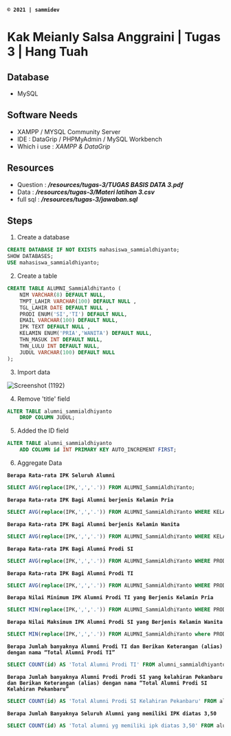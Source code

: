 **`© 2021 | sammidev `**
# Kak Meianly Salsa Anggraini | Tugas 3 | Hang Tuah #

## Database ##

* MySQL

## Software Needs ##

* XAMPP / MYSQL Community Server
* IDE : DataGrip / PHPMyAdmin / MySQL Workbench
* Which i use : *XAMPP & DataGrip*

## Resources ##

* Question : ***/resources/tugas-3/TUGAS BASIS DATA 3.pdf***
* Data : ***/resources/tugas-3/Materi latihan 3.csv***
* full sql : ***/resources/tugas-3/jawaban.sql***

## Steps ##

1. Create a database
```sql
CREATE DATABASE IF NOT EXISTS mahasiswa_sammialdhiyanto;
SHOW DATABASES;
USE mahasiswa_sammialdhiyanto;
```

2. Create a table
```sql
CREATE TABLE ALUMNI_SammiAldhiYanto (
    NIM VARCHAR(8) DEFAULT NULL,
    TMPT_LAHIR VARCHAR(100) DEFAULT NULL ,
    TGL_LAHIR DATE DEFAULT NULL ,
    PRODI ENUM('SI','TI') DEFAULT NULL,
    EMAIL VARCHAR(100) DEFAULT NULL,
    IPK TEXT DEFAULT NULL ,
    KELAMIN ENUM('PRIA','WANITA') DEFAULT NULL,
    THN_MASUK INT DEFAULT NULL,
    THN_LULU INT DEFAULT NULL,
    JUDUL VARCHAR(100) DEFAULT NULL
);
```

3. Import data

![Screenshot (1192)](https://user-images.githubusercontent.com/55814880/105155165-db479900-5b3c-11eb-9a2b-98a01c211cb3.png)

4. Remove 'title' field
```sql
ALTER TABLE alumni_sammialdhiyanto
    DROP COLUMN JUDUL;
```

5. Added the ID field
```sql
ALTER TABLE alumni_sammialdhiyanto
    ADD COLUMN id INT PRIMARY KEY AUTO_INCREMENT FIRST;
```

6. Aggregate Data

**`Berapa Rata-rata IPK Seluruh Alumni`**
```sql
SELECT AVG(replace(IPK,',','.')) FROM ALUMNI_SammiAldhiYanto;
```

**`Berapa Rata-rata IPK Bagi Alumni berjenis Kelamin Pria`**
```sql
SELECT AVG(replace(IPK,',','.')) FROM ALUMNI_SammiAldhiYanto WHERE KELAMIN = 'PRIA';
```

**`Berapa Rata-rata IPK Bagi Alumni berjenis Kelamin Wanita`**
```sql
SELECT AVG(replace(IPK,',','.')) FROM ALUMNI_SammiAldhiYanto WHERE KELAMIN = 'WANITA';
```

**`Berapa Rata-rata IPK Bagi Alumni Prodi SI`**
```sql
SELECT AVG(replace(IPK,',','.')) FROM ALUMNI_SammiAldhiYanto WHERE PRODI = 'SI';
```

**`Berapa Rata-rata IPK Bagi Alumni Prodi TI`**
```sql
SELECT AVG(replace(IPK,',','.')) FROM ALUMNI_SammiAldhiYanto WHERE PRODI = 'TI';
```

**`Berapa Nilai Minimum IPK Alumni Prodi TI yang Berjenis Kelamin Pria`**
```sql
SELECT MIN(replace(IPK,',','.')) FROM ALUMNI_SammiAldhiYanto WHERE PRODI = 'TI' AND KELAMIN = 'PRIA';
```

**`Berapa Nilai Maksimum IPK Alumni Prodi SI yang Berjenis Kelamin Wanita`**
```sql
SELECT MIN(replace(IPK,',','.')) FROM ALUMNI_SammiAldhiYanto where PRODI = 'SI' AND KELAMIN = 'WANITA';
```

**`Berapa Jumlah banyaknya Alumni Prodi TI dan Berikan Keterangan (alias) dengan
nama “Total Alumni Prodi TI”`**
```sql
SELECT COUNT(id) AS 'Total Alumni Prodi TI' FROM alumni_sammialdhiyanto;
```

**`Berapa Jumlah banyaknya Alumni Prodi Prodi SI yang kelahiran Pekanbaru dan Berikan
Keterangan (alias) dengan nama “Total Alumni Prodi SI Kelahiran Pekanbaru”
`**
```sql
SELECT COUNT(id) AS 'Total Alumni Prodi SI Kelahiran Pekanbaru' FROM alumni_sammialdhiyanto WHERE PRODI = 'SI' AND TMPT_LAHIR = 'Pekanbaru';
```

**`Berapa Jumlah Banyaknya Seluruh Alumni yang memiliki IPK diatas 3,50`**
```sql
SELECT COUNT(id) AS 'Total alumni yg memiliki ipk diatas 3,50' FROM alumni_sammialdhiyanto WHERE replace(IPK,',','.') > '3.50';
```
